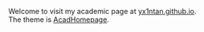 Welcome to visit my academic page at [yx1ntan.github.io](https://yx1ntan.github.io/).  
The theme is [AcadHomepage](https://github.com/RayeRen/acad-homepage.github.io).
